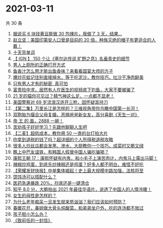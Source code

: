# 2021-03-11

共 30 条

<!-- BEGIN ZHIHUVIDEO -->
<!-- 最后更新时间 Thu Mar 11 2021 14:08:01 GMT+0800 (China Standard Time) -->
1. [据说买 6 块钱黄豆能做 30 包辣片，我做了 3 天，结果...](https://www.zhihu.com/zvideo/1353296649847046144)
1. [赵立坚：美国印第安人口曾是目前的 20 倍，种族灭绝的帽子有更适合的人戴！](https://www.zhihu.com/zvideo/1353034746524610560)
1. [十天背单词](https://www.zhihu.com/zvideo/1353024773597880320)
1. [【 IGN 】 150 个让《塞尔达传说 旷野之息》名垂青史的细节](https://www.zhihu.com/zvideo/1352927378948202496)
1. [男人上厕所的正确打开方式](https://www.zhihu.com/zvideo/1353067962195095552)
1. [鱼香汁怎么熬才能出鱼香味？来看看国宴大师的方子](https://www.zhihu.com/zvideo/1353010822831132673)
1. [爆炒花蛤记住别直接焯水，等于吃泥沙，教你技巧，吐沙干净肉鲜美](https://www.zhihu.com/zvideo/1353275265011949571)
1. [只有男人才有的秘密, 真可怕](https://www.zhihu.com/zvideo/1353300580409028608)
1. [富贵险中求，居然有人在医生的视频底下钓鱼，大家不要被骗了](https://www.zhihu.com/zvideo/1353017570920919041)
1. [21 岁的猫你可见过？精气神这么足，一点都不显老！](https://www.zhihu.com/zvideo/1352983447628042241)
1. [美国警察对 69 岁流浪汉连开三枪，因怀疑其持刀](https://www.zhihu.com/zvideo/1353048168674926592)
1. [【第二集】万里长江是怎样的？三维视角带你鸟瞰中国第一长河！](https://www.zhihu.com/zvideo/1353316303432814592)
1. [双胞胎为撮合父母复婚，恶搞爸爸新女友，高分喜剧《天生一对》](https://www.zhihu.com/zvideo/1352311295308410880)
1. [帝 王 的 面，2888 一碗！](https://www.zhihu.com/zvideo/1353010867102019584)
1. [苦劝孩子好好学习？先跟他聊聊人生吧](https://www.zhihu.com/zvideo/1353045742362263553)
1. [【二麦】超低成本，教你用 50 一盏的台灯拍大片](https://www.zhihu.com/zvideo/1352998508383993856)
1. [你拿到退税的钱了吗？超详细的个人所得税退税攻略](https://www.zhihu.com/zvideo/1351864782337757184)
1. [很多人炒丝瓜都会发黑、渗水，大厨教你一个技巧，成菜时又脆又绿](https://www.zhihu.com/zvideo/1352733186410192896)
1. [瞧上中巴友谊铁，有韩国人假冒中国人骗吃骗喝？](https://www.zhihu.com/zvideo/1352999265740922880)
1. [康熙王朝 17：康熙怀疑有内鬼，和小毛子上演苦肉计，内鬼马上露出马脚！](https://www.zhihu.com/zvideo/1353041562574770176)
1. [辣椒炒鸡蛋，到底先炒辣椒还是鸡蛋？好多人都不明白，难怪不好吃](https://www.zhihu.com/zvideo/1352911351174520832)
1. [【荣耀发财快报】中单集体崛起！史上最大规模中路加强，法核将至](https://www.zhihu.com/zvideo/1353046529897283584)
1. [馄饨汤可以搭配什么？](https://www.zhihu.com/zvideo/1353077714627330048)
1. [医药急速暴跌 20%，抄底还是一键清仓](https://www.zhihu.com/zvideo/1353115373504438272)
1. [知乎 8.0 分，大鹏拍出 2021 年最佳华语片，说透了中国人的人情冷暖！](https://www.zhihu.com/zvideo/1352928608906797056)
1. [女生的母性是怎样的？](https://www.zhihu.com/zvideo/1353065269129142274)
1. [为什么老年痴呆一旦发生就来势汹汹？我们应该如何预防？](https://www.zhihu.com/zvideo/1352928717145014273)
1. [春暖花开，春姐做大骨头炖酸菜，和弟弟坐户外，吃的连汤都不放过](https://www.zhihu.com/zvideo/1352918053840207872)
1. [孩子胆小怎么办？](https://www.zhihu.com/zvideo/1352680318982397953)
1. [《致前任的一封信》](https://www.zhihu.com/zvideo/1352621847650013185)
<!-- END ZHIHUVIDEO -->
